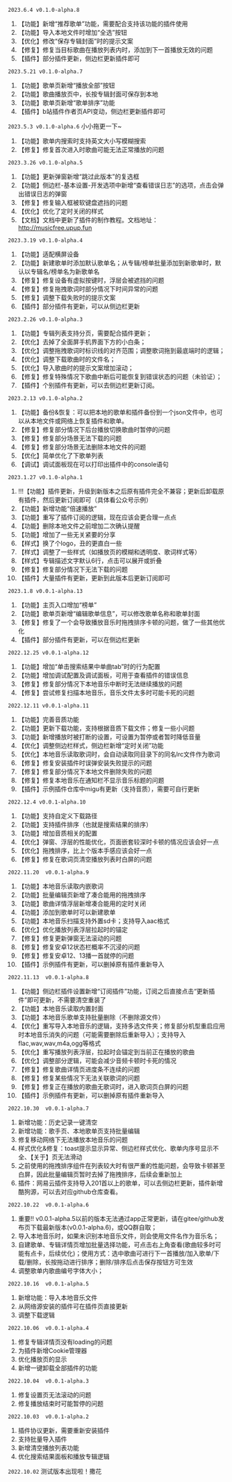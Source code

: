 `2023.6.4 v0.1.0-alpha.8`
1. 【功能】新增“推荐歌单”功能，需要配合支持该功能的插件使用
2. 【功能】导入本地文件时增加“全选”按钮
3. 【优化】修改“保存专辑封面”时的提示文案
4. 【修复】修复当目标歌曲在播放列表内时，添加到下一首播放无效的问题
5. 【插件】部分插件更新，侧边栏更新插件即可

`2023.5.21 v0.1.0-alpha.7`
1. 【功能】歌单页新增“播放全部”按钮
2. 【功能】歌曲播放页中，长按专辑封面可保存到本地
3. 【功能】歌单页新增“歌单排序”功能
4. 【插件】b站插件作者页API变动，侧边栏更新插件即可

`2023.5.3 v0.1.0-alpha.6`
小小拖更一下~
1. 【功能】歌单内搜索时支持英文大小写模糊搜索
2. 【修复】修复首次进入时歌曲可能无法正常播放的问题

`2023.3.26 v0.1.0-alpha.5`
1. 【功能】更新弹窗新增“跳过此版本”的复选框
2. 【功能】侧边栏-基本设置-开发选项中新增“查看错误日志”的选项，点击会弹出错误日志的弹窗
3. 【修复】修复输入框被软键盘遮挡的问题
4. 【优化】优化了定时关闭的样式
5. 【文档】文档中更新了插件的制作教程。文档地址：http://musicfree.upup.fun

`2023.3.19 v0.1.0-alpha.4`
1. 【功能】适配横屏设备
2. 【功能】新建歌单时添加默认歌单名；从专辑/榜单批量添加到新歌单时，默认以专辑名/榜单名为新歌单名
3. 【修复】修复设备有虚拟按键时，浮层会被遮挡的问题
4. 【修复】修复拖拽歌词时部分情况下时间异常的问题
5. 【修复】调整下载失败时的提示文案
6. 【插件】部分插件有更新，可以从侧边栏更新

`2023.2.26 v0.1.0-alpha.3`
1. 【功能】专辑列表支持分页，需要配合插件更新；
2. 【优化】去掉了全面屏手机界面下方的小白条；
3. 【优化】调整拖拽歌词时标识线的对齐范围；调整歌词拖到最底端时的逻辑；
4. 【优化】调整下载歌曲时的文件名；
5. 【优化】导入歌曲时的提示文案增加滚动；
6. 【修复】修复特殊情况下歌曲中断后可能恢复到错误状态的问题（未验证）；
7. 【插件】个别插件有更新，可以去侧边栏更新订阅。

`2023.2.13 v0.1.0-alpha.2`
1. 【功能】备份&恢复：可以把本地的歌单和插件备份到一个json文件中，也可以从本地文件或网络上恢复插件和歌单。
2. 【修复】修复部分情况下后台播放切换歌曲时暂停的问题
3. 【修复】修复部分场景无法下载的问题
4. 【修复】修复部分场景无法删除本地文件的问题
5. 【优化】简单优化了下歌单列表
6. 【调试】调试面板现在可以打印出插件中的console语句

`2023.1.27 v0.1.0-alpha.1`
1. !!!【功能】插件更新，升级到新版本之后原有插件完全不兼容；更新后卸载原有插件，然后更新订阅即可（具体看公众号示例）
2. 【功能】新增功能“倍速播放”
3. 【功能】重写了插件订阅的逻辑，现在应该会更合理一点点
4. 【功能】删除本地文件之前增加二次确认提醒
5. 【功能】增加了一些无关紧要的分享
6. 【样式】换了个logo，丑的更直白一些
7. 【样式】调整了一些样式（如播放页的模糊和透明度、歌词样式等）
8. 【样式】专辑描述文字默认6行，点击可以展开或折叠
9. 【修复】修复部分情况下无法下载的问题
10. 【插件】大量插件有更新，更新到此版本后更新订阅即可

`2023.1.8 v0.0.1-alpha.13`
1. 【功能】主页入口增加“榜单”
2. 【功能】歌单页新增“编辑歌单信息”，可以修改歌单名称和歌单封面
3. 【修复】修复了一个会导致播放音乐时拖拽排序卡顿的问题，做了一些其他优化
4. 【插件】部分插件有更新，可以在侧边栏更新

`2022.12.25 v0.0.1-alpha.12`
1. 【功能】增加“单击搜索结果中单曲tab”时的行为配置
2. 【功能】增加调试配置及调试面板，可用于查看插件的错误信息
3. 【修复】修复部分情况下本地音乐中断时无法继续播放的问题
4. 【修复】尝试修复扫描本地音乐，音乐文件太多时可能卡死的问题

`2022.12.11 v0.0.1-alpha.11`
1. 【功能】完善音质功能
2. 【功能】更新下载功能，支持根据音质下载文件；修复一些小问题
3. 【功能】新增播放时被打断的设置，可设置为暂停或者暂时降低音量
4. 【优化】调整侧边栏样式，侧边栏新增“定时关闭”功能
5. 【优化】本地音乐读取歌词时，会自动读取同目录下的同名lrc文件作为歌词
6. 【修复】修复安装插件时误弹安装失败提示的问题
7. 【修复】修复部分情况下本地文件删除失败的问题
8. 【修复】修复本地音乐在通知栏不显示音乐标题的问题
9. 【插件】示例插件仓库中migu有更新（支持音质），需要可自行更新

`2022.12.4 v0.0.1-alpha.10`
1. 【功能】支持自定义下载路径
2. 【功能】支持插件排序（也就是搜索结果的排序）
3. 【功能】增加音质相关的配置
4. 【优化】弹窗、浮层的性能优化，页面嵌套较深时卡顿的情况应该会好一点
5. 【优化】拖拽排序，比上个版本手感应该会好一点
6. 【修复】修复在歌词页清空播放列表时白屏的问题

`2022.11.20  v0.0.1-alpha.9`
1. 【功能】本地音乐读取内嵌歌词
2. 【功能】批量编辑页新增了凑合能用的拖拽排序
3. 【功能】歌曲详情浮层新增凑合能用的定时关闭
4. 【功能】添加到歌单时可以新建歌单
5. 【功能】本地音乐扫描支持外置sd卡；支持导入aac格式
6. 【优化】优化播放列表浮层拉起时的锚定
7. 【修复】修复更新弹窗无法滚动的问题
8. 【修复】修复安卓12状态栏概率不沉浸的问题
9. 【修复】修复安卓12、13播一首就停的问题
10. 【插件】示例插件有更新，可以删掉原有插件重新导入

`2022.11.13  v0.0.1-alpha.8`
1. 【功能】侧边栏插件设置新增“订阅插件”功能，订阅之后直接点击“更新插件”即可更新，不需要清空重装了
2. 【功能】本地音乐读取内置封面
3. 【功能】本地音乐歌单支持批量删除（不删除源文件）
4. 【优化】重写导入本地音乐的逻辑，支持多选文件夹；修复部分机型重启应用时本地音乐消失的问题（可能需要删除后重新导入）；支持导入flac,wav,wav,m4a,ogg等格式
5. 【优化】重写播放列表浮层，拉起时会锚定到当前正在播放的歌曲
6. 【优化】调整部分逻辑，可能会减少音频卡顿时卡死的情况
7. 【修复】修复歌曲详情页进度条不连续的问题
8. 【修复】修复某些情况下无法关联歌词的问题
9. 【修复】修复正在播放的歌曲无歌词时，进入歌词页白屏的问题
10. 【插件】示例插件有更新，可以删掉原有插件重新导入

`2022.10.30  v0.0.1-alpha.7`
1. 新增功能：历史记录一键清空
2. 新增功能：歌手页、本地歌单页支持批量编辑
3. 修复移动网络下无法播放本地音乐的问题
4. 样式优化&修复：toast提示显示异常、侧边栏样式优化、歌单内序号显示不全、【关于】页无法滑动
5. 之前使用的拖拽排序组件在列表较大时有很严重的性能问题，会导致卡顿甚至白屏，因此批量编辑页暂时去掉了拖拽排序，后续会重新加上
6. 插件：网易云插件支持导入201首以上的歌单，可以去侧边栏更新，插件新增酷狗源，可以去对应github仓库查看。

`2022.10.22  v0.0.1-alpha.6`
1. 重要!! v0.0.1-alpha.5以前的版本无法通过app正常更新，请在gitee/github发布页下载最新版本(v0.0.1-alpha.6)，或QQ群自取；
2. 导入本地音乐时，如果未识别本地音乐文件，则会使用文件名作为音乐名；
3. 自建歌单、专辑详情页增加批量选择功能，可点击右上角查看(歌曲较多时可能有点卡，后续优化)；使用方式：选中歌曲可进行下一首播放/加入歌单/下载/删除，长按拖动进行排序；删除/排序后点击保存按钮方可生效
4. 调整歌单内歌曲编号字体大小；

`2022.10.16  v0.0.1-alpha.5`
1. 新增功能：导入本地音乐文件
2. 从网络源安装的插件可在插件页直接更新
3. 调整下载逻辑

`2022.10.06  v0.0.1-alpha.4`
1. 修复专辑详情页没有loading的问题
2. 为插件新增Cookie管理器
3. 优化播放页的显示
4. 新增一键卸载全部插件的功能

`2022.10.04  v0.0.1-alpha.3`
1. 修复设置页无法滚动的问题
2. 修复播放结束时可能暂停的问题

`2022.10.03  v0.0.1-alpha.2`
1. 插件协议更新，需要重新安装插件
2. 支持批量导入插件
3. 新增清空播放列表功能
4. 优化搜索结果面板和播放专辑逻辑

`2022.10.02`
测试版本出现啦！撒花